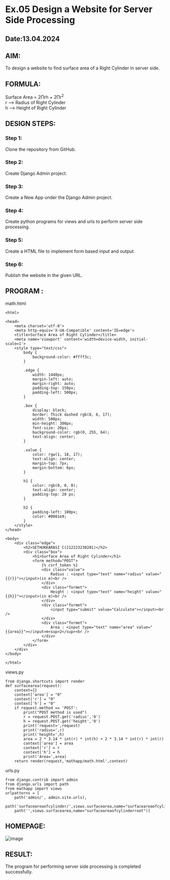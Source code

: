 # Ex.05 Design a Website for Server Side Processing
## Date:13.04.2024

## AIM:
To design a website to find surface area of a Right Cylinder in server side.

## FORMULA:
Surface Area = 2Πrh + 2Πr<sup>2</sup>
<br>r --> Radius of Right Cylinder
<br>h --> Height of Right Cylinder

## DESIGN STEPS:

### Step 1:
Clone the repository from GitHub.

### Step 2:
Create Django Admin project.

### Step 3:
Create a New App under the Django Admin project.

### Step 4:
Create python programs for views and urls to perform server side processing.

### Step 5:
Create a HTML file to implement form based input and output.

### Step 6:
Publish the website in the given URL.

## PROGRAM :
math.html

```
<html>

<head>
    <meta charset='utf-8'>
    <meta http-equiv='X-UA-Compatible' content='IE=edge'>
    <title>Surface Area of Right Cylinder</title>
    <meta name='viewport' content='width=device-width, initial-scale=1'>
    <style type="text/css">
        body {
            background-color: #ffff3c;
        }

        .edge {
            width: 1440px;
            margin-left: auto;
            margin-right: auto;
            padding-top: 150px;
            padding-left: 500px;
        }

        .box {
            display: block;
            border: Thick dashed rgb(8, 6, 17);
            width: 500px;
            min-height: 300px;
            font-size: 20px;
            background-color: rgb(0, 255, 64);
            text-align: center;
        }

        .value {
            color: rgw(1, 18, 17);
            text-align: center;
            margin-top: 7px;
            margin-bottom: 6px;
        }

        h1 {
            color: rgb(0, 0, 0);
            text-align: center;
            padding-top: 20 px;
        }

        h2 {
            padding-left: 100px;
            color: #0081e9;
        }
    </style>
</head>

<body>
    <div class="edge">
        <h2>SETHUKKARASI C(212223230201)</h2>
        <div class="box">
            <h1>Surface Area of Right Cylinder</h1>
            <form method="POST">
                {% csrf_token %}
                <div class="value">
                    Radius : <input type="text" name="radius" value="{{r}}"></input>(in m)<br />
                </div>
                <div class="formet">
                    Height : <input type="text" name="height" value="{{h}}"></input>(in m)<br />
                </div>
                <div class="formet">
                    <input type="submit" value="Calculate"></input><br />
                </div>
                <div class="formet">
                    Area : <input type="text" name="area" value="{{area}}"></input>m<sup>2</sup><br />
                </div>
            </form>
        </div>
    </div>
</body>

</html>
```

views.py

```
from django.shortcuts import render
def surfacearea(request):
    context={}
    context['area'] = "0"
    context['r'] = "0"
    context['h'] = "0"
    if request.method == 'POST':
        print("POST method is used")
        r = request.POST.get('radius','0')
        h = request.POST.get('height','0')
        print('request=',request)
        print('radius=',r)
        print('height=',h)
        area = 2 * 3.14 * int(r) * int(h) + 2 * 3.14 * int(r) * int(r)
        context['area'] = area
        context['r'] = r
        context['h'] = h
        print('Area=',area)
    return render(request,'mathapp/math.html',context)
```

urls.py

```
from django.contrib import admin
from django.urls import path
from mathapp import views
urlpatterns = [
    path('admin/', admin.site.urls),
    path('surfaceareaofcylinder/',views.surfacearea,name="surfaceareaofcylinder"),
    path('',views.surfacearea,name="surfaceareaofcylinderroot")]
```

## HOMEPAGE:
![image](https://github.com/codedbykishore/MathServer/assets/147139122/38a43ecf-82ef-4651-a1af-7c680c8c3766)


## RESULT:
The program for performing server side processing is completed successfully.
